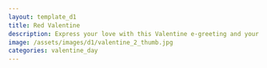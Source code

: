```yaml
---
layout: template_d1
title: Red Valentine
description: Express your love with this Valentine e-greeting and your name
image: /assets/images/d1/valentine_2_thumb.jpg
categories: valentine_day
---
```

<body style="background-attachment: fixed;background-size: cover;">
	 <style>
     html, body {
	height: 100%;
}

body {
	overflow: hidden;
	background: radial-gradient(circle at center, red, #670000);
}

#scene {
	width: 100%;
	height: 100%;
}

    </style>
  {% include d1_share_dialog.html %}
       <div class="top">
          <span class="sendername">ShareWish</span>
     <div style="clear: both;"></div>
        <span> Wishes You </span>
    </div> 
<svg version="1.1" xmlns="http://www.w3.org/2000/svg" xmlns:xlink="http://www.w3.org/1999/xlink" xmlns:a="http://ns.adobe.com/AdobeSVGViewerExtensions/3.0/" x="0px" y="0px" width="453.5px" height="453.5px" viewBox="0 0 453.5 453.5" overflow="scroll" enable-background="new 0 0 453.5 453.5" xml:space="preserve" id="scene">
<defs>
	<symbol id="heart">
		<path d="M16.6,0c-4.6-0.3-5.9,3.2-5.9,3.2S7.9-1.1,4,0.4C0.1,1.8-2.7,8.5,4.3,14.3c5.4,4.5,6.2,4.5,6.2,4.5
	s0.8,0,6.7-4.8C24,8.3,21.2,0.4,16.6,0z M16.5,13.7c-5.6,4.6-6,4.6-6,4.6S10.2,18.4,5,14C-1.6,8.4,0.5,2.2,4.3,0.8
	c3.7-1.4,6.4,3.5,6.4,3.5s1.3-4.1,5.7-3.8C20.8,0.8,23,8.3,16.5,13.7z"></path>
	</symbol>
</defs>
	
	<svg class="heart-path" y="340.64765543376456" x="293.83242121760924" style="opacity: 0.663644;">
		<use fill="none" xlink:href="#heart" data-svg-origin="0.010280370712280273 -0.01823982037603855" style="fill: white; transform: matrix(1.57393, 0, 0, 1.57393, -0.00590025, 0.0104684);"></use>
	</svg>
	<svg class="heart-path" y="43.909102867538934" x="283.81491112498907" style="opacity: -0.0962904;">
		<use fill="none" xlink:href="#heart" data-svg-origin="0.010280370712280273 -0.01823982037603855" style="fill: white; transform: matrix(3.97838, 0, 0, 3.97838, -0.0306189, 0.0543252);"></use>
	</svg>
	<svg class="heart-path" y="311.20065296667593" x="198.72072938327435" style="opacity: 0.422299;">
		<use fill="none" xlink:href="#heart" data-svg-origin="0.010280370712280273 -0.01823982037603855" style="fill: white; transform: matrix(3.45318, 0, 0, 3.45318, -0.0252197, 0.0447457);"></use>
	</svg>
	<svg class="heart-path" y="443.9141043862656" x="46.50872426862426" style="opacity: 0.953058;">
		<use fill="none" xlink:href="#heart" data-svg-origin="0.010280370712280273 -0.01823982037603855" style="fill: white; transform: matrix(2.32486, 0, 0, 2.32486, -0.0136202, 0.0241654);"></use>
	</svg>
	<svg class="heart-path" y="161.95440973279534" x="81.39584398452985" style="opacity: -0.0330928;">
		<use fill="none" xlink:href="#heart" data-svg-origin="0.010280370712280273 -0.01823982037603855" style="fill: white; transform: matrix(1.5572, 0, 0, 1.5572, -0.00572826, 0.0101633);"></use>
	</svg>
	<svg class="heart-path" y="163.2521759921578" x="10.293130835791299" style="opacity: -0.0767942;">
		<use fill="none" xlink:href="#heart" data-svg-origin="0.010280370712280273 -0.01823982037603855" style="fill: white; transform: matrix(2.41148, 0, 0, 2.41148, -0.0145105, 0.0257452);"></use>
	</svg>
	<svg class="heart-path" y="214.84594028919565" x="113.71760355185445" style="opacity: -0.0301053;">
		<use fill="none" xlink:href="#heart" data-svg-origin="0.010280370712280273 -0.01823982037603855" style="fill: white; transform: matrix(1.47106, 0, 0, 1.47106, -0.00484268, 0.00859207);"></use>
	</svg>
	<svg class="heart-path" y="192.4743328150446" x="351.4666354522709" style="opacity: -0.0796571;">
		<use fill="none" xlink:href="#heart" data-svg-origin="0.010280370712280273 -0.01823982037603855" style="fill: white; transform: matrix(2.83136, 0, 0, 2.83136, -0.0188271, 0.0334038);"></use>
	</svg>
	<svg class="heart-path" y="344.1713492971438" x="59.70436909012956" style="opacity: 0.533567;">
		<use fill="none" xlink:href="#heart" data-svg-origin="0.010280370712280273 -0.01823982037603855" style="fill: white; transform: matrix(3.0333, 0, 0, 3.0333, -0.0209032, 0.0370872);"></use>
	</svg>
	<svg class="heart-path" y="61.612753658156635" x="122.58579566695263" style="opacity: -0.0875962;">
		<use fill="none" xlink:href="#heart" data-svg-origin="0.010280370712280273 -0.01823982037603855" style="fill: white; transform: matrix(3.85446, 0, 0, 3.85446, -0.029345, 0.0520649);"></use>
	</svg>
	<svg class="heart-path" y="103.73052639818792" x="298.9739365506731" style="opacity: -0.0930754;">
		<use fill="none" xlink:href="#heart" data-svg-origin="0.010280370712280273 -0.01823982037603855" style="fill: white; transform: matrix(3.59761, 0, 0, 3.59761, -0.0267044, 0.04738);"></use>
	</svg>
	<svg class="heart-path" y="164.33603603593122" x="248.40478101539688" style="opacity: -0.0788256;">
		<use fill="none" xlink:href="#heart" data-svg-origin="0.010280370712280273 -0.01823982037603855" style="fill: white; transform: matrix(3.31079, 0, 0, 3.31079, -0.0237558, 0.0421484);"></use>
	</svg>
	<svg class="heart-path" y="85.05788279020919" x="294.40409204900476" style="opacity: -0.0647103;">
		<use fill="none" xlink:href="#heart" data-svg-origin="0.010280370712280273 -0.01823982037603855" style="fill: white; transform: matrix(2.83487, 0, 0, 2.83487, -0.0188632, 0.0334677);"></use>
	</svg>
	<svg class="heart-path" y="403.14673876995494" x="375.4923545672906" style="opacity: 0.815701;">
		<use fill="none" xlink:href="#heart" data-svg-origin="0.010280370712280273 -0.01823982037603855" style="fill: white; transform: matrix(1.55535, 0, 0, 1.55535, -0.00570929, 0.0101296);"></use>
	</svg>
	<svg class="heart-path" y="126.30823653565761" x="160.72167180468736" style="opacity: -0.0588607;">
		<use fill="none" xlink:href="#heart" data-svg-origin="0.010280370712280273 -0.01823982037603855" style="fill: white; transform: matrix(2.58259, 0, 0, 2.58259, -0.0162697, 0.0288662);"></use>
	</svg>
	
<g>
	<path class="letter-path" stroke-alignment="outer" fill="none" d="M237.4,150.5c1.9-4.3,3.6-7.5,5.1-9.7c1.5-2.2,2.9-3.5,4.1-4c1.3-0.5,2.2-0.7,2.6-0.7
		c0.5,0,0.7,0.1,0.7,0.2c0,0.1-0.3,0.3-0.8,0.6c-0.5,0.3-1.4,1.3-2.7,3.1c-1.3,1.8-2.8,4.6-4.7,8.4c-1.9,3.8-3.6,7.8-5,12
		c2.4,0,4-0.1,4.6-0.4c0.7-0.2,1.1-0.3,1.2-0.1c0.1,0.2-0.1,0.4-0.6,0.8c-1.3,0.9-3.2,1.5-5.8,1.6c0,0.1-0.4,1-1,2.9
		c-2,6.2-3,10.5-3,12.9c0,1.4,0.2,2.4,0.7,2.9c0.5,0.6,1,0.8,1.6,0.8c0.6,0,1.2-0.2,1.8-0.7c2.3-1.7,4.7-5.3,7.5-10.8
		c0.3-0.7,0.6-1,0.9-0.8c0.3,0.1,0.3,0.5,0,1.3c-1.5,3.1-2.7,5.4-3.7,6.9c-1,1.5-2.1,2.8-3.3,4.1c-1.6,1.5-3.3,2.3-4.9,2.3
		c-1.8,0-3.1-0.8-3.8-2.3c-0.4-0.7-0.5-1.4-0.5-2c0-0.6,0-1.2,0-1.9c0-0.7,0.1-1.5,0.2-2.6c0.1-1.1,0.4-2.4,0.9-3.9
		c0.5-1.6,0.8-2.8,1.1-3.6c0.3-0.8,0.6-1.9,1.2-3.3c0.5-1.4,0.8-2.1,0.8-2.3c-1.7,0-8.4-0.3-20.2-0.8c-2.4,7.2-6.2,13.7-11.4,19.4
		c-2.5,2.8-5.5,5.2-8.9,7.1c-4.5,2.5-9.3,3.8-14.3,3.8c-2.1,0-4.5-0.3-7-0.9c-2.6-0.6-5-1.8-7.3-3.5c-2.3-1.7-3.9-4.1-4.9-7
		c-1-2.9-1-6.2-0.1-9.8c0.5-1.8,1.5-3.5,3.2-5.1c1.6-1.6,3-2.4,4.1-2.4c0.4,0,0.6,0.1,0.7,0.1c0.1,0.1,0,0.2-0.1,0.4
		c-0.1,0.1-0.3,0.2-0.5,0.3c-1.2,0.5-2.4,1.6-3.7,3.4c-1.7,2.3-2.5,5-2.5,8c0,4.8,2.3,8.3,6.9,10.7c2.8,1.4,6,2.1,9.8,2.1
		c1.6,0,3.2-0.2,4.6-0.5c13.5-3,22.9-11.7,28.4-26.2c-1,0-2,0.2-3,0.7c-1,0.5-1.6,0.7-1.9,0.7c-0.3,0-0.5-0.1-0.5-0.4
		c0-0.7,0.5-1.3,1.4-1.9c1-0.6,1.8-1,2.5-1h2.3c2.5-6.4,5.4-12.8,8.7-19.3c-1,0.1-2.5,0.3-4.4,0.4c-1.9,0.2-3.5,0.3-4.6,0.4
		c-1.2,0.1-2.7,0.3-4.4,0.6c-1.7,0.3-3.2,0.6-4.4,1c-1.2,0.4-2.4,0.9-3.8,1.6c-1.4,0.7-2.6,1.5-3.5,2.3c-2.3,2.1-3.9,4.8-4.8,7.9
		c-0.4,1.3-0.6,2.6-0.6,4.1c0,1.4,0.5,2.8,1.5,4.2c1,1.4,2.4,2,4.1,2c3.4,0,5.8-1.9,7.2-5.8c0.7-1.8,1-3.1,1-3.8
		c0-0.7-0.1-1.3-0.4-1.7c-0.3-0.4-0.2-0.6,0.2-0.7c0.3,0,0.5,0.1,0.7,0.5c0.5,1,0.7,2.1,0.7,3.3c0,1.2-0.4,2.5-1.2,3.9
		c-1.4,2.5-3.2,4.1-5.5,4.9c-1.1,0.4-2.2,0.6-3.3,0.6c-1.1,0-2.2-0.2-3.3-0.7c-2.1-0.9-3.7-2.5-4.6-4.6c-0.6-1.3-1-2.6-1-3.8
		c0-1.2,0.2-2.6,0.6-4.1c0.4-1.5,1.1-3.1,2.2-4.7c1.1-1.6,2.5-2.9,4.2-3.8c1.7-1,3.3-1.8,5-2.4c1.7-0.6,3.6-1.1,5.9-1.4
		c2.3-0.3,4.3-0.6,6-0.7c1.7-0.2,3.7-0.3,6.1-0.4c2.4-0.1,4.2-0.2,5.3-0.4c0.4-0.8,1.1-1.7,2-2.8c0.9-1.1,1.7-1.7,2.3-1.9
		c0.6-0.2,1.1-0.3,1.5-0.3c1.5,0,2.2,0.6,2.2,1.9s-0.8,2.3-2.4,3.1c-1.6,0.8-3.2,1.3-4.6,1.3c-1.1,2.1-2.6,5.8-4.6,11.1
		c-2,5.3-3,8.1-3.1,8.4c3,0,6.8,0.2,11.5,0.5c4.7,0.3,7.6,0.5,8.7,0.5C234.1,158.1,235.5,154.8,237.4,150.5z M224.9,135.6
		c-0.5,0-1.5,1-3,2.9c2.6-0.4,3.9-1.1,3.8-2.1c0-0.4-0.3-0.7-0.7-0.8C225,135.6,225,135.6,224.9,135.6z" data-svg-origin="203.86851501464844 162.75000762939453" style="stroke-width: 1px; stroke: rgba(255, 255, 255, 0.8); transform: matrix(1, 0, 0, 1, 0, 0); stroke-dashoffset: 1e-05; stroke-dasharray: none; fill: rgb(255, 255, 255); transform-origin: 0px 0px 0px;"></path>
	<path class="letter-path" stroke-alignment="outer" fill="none" d="M258.4,164.7c-1.2,2.3-1.9,4-2.1,5.1c-0.2,1.1-0.4,2.1-0.4,2.8c0,0.7,0.3,1.1,0.8,1.1
		c0.7,0,1.5-0.6,2.5-1.9c1.5-1.8,2.9-4.2,4.4-7.2c0.1-0.3,0.3-0.5,0.5-0.5c0.3-0.1,0.4,0,0.4,0.3c0,0.2-0.1,0.4-0.2,0.6
		c-3.3,6.7-6.1,10.1-8.4,10.1c-1,0-1.9-0.5-2.5-1.5c-0.3-0.5-0.5-1.3-0.5-2.2c0-0.9,0.2-2,0.5-3.3c-2.9,4.6-5.4,7-7.5,7
		c-0.6,0-1.1-0.2-1.6-0.5c-1.1-0.8-1.6-2.1-1.6-3.9c0-3.5,1.5-7.1,4.6-10.8c1.7-2,3.9-3.3,6.4-3.9c0.7-0.2,1.3-0.3,1.9-0.3
		c1.7,0,3.1,0.6,4.2,1.7c0.4,0.4,0.5,0.8,0.3,1.1c-0.1,0.4-0.5,0.5-0.9,0.4c-0.4-1.3-1.3-1.9-2.6-1.9c-1.6,0-3.5,1.2-5.7,3.7
		c-1.3,1.4-2.5,3.1-3.6,5.1c-1.4,2.3-2.1,4.2-2.1,5.6c0,1.4,0.5,2.1,1.4,2.1c2.2,0,5-3.3,8.5-9.9c0.7-1.3,1.3-2.2,1.7-2.7
		c0.5-0.5,1.1-0.7,1.8-0.7c0.1,0,0.5,0.1,1.1,0.2c0.6,0.1,1,0.1,1.3,0.1C260.5,160.9,259.6,162.4,258.4,164.7z" data-svg-origin="253.59996032714844 165.40003967285156" style="stroke-width: 1px; stroke: rgba(255, 255, 255, 0.8); transform: matrix(1, 0, 0, 1, 0, 0); stroke-dashoffset: 1e-05; stroke-dasharray: none; fill: rgb(255, 255, 255); transform-origin: 0px 0px 0px;"></path>
	<path class="letter-path" stroke-alignment="outer" fill="none" d="M279.2,165.8c0,1.8-0.5,3.8-1.4,6c-1,2.2-2.3,4.3-3.9,6.3c-1.7,2-3.7,3.4-6.1,4.1c-0.9,0.2-2,0.4-3.1,0.4
		c-1.2,0-2.5-0.4-3.9-1.1l-5.9,14.7c-0.6,1.3-1.2,2.2-1.7,2.6c-0.5,0.4-1.1,0.6-1.5,0.6c-0.5,0-0.8,0-0.9,0c-0.1,0-0.5-0.1-1.1-0.2
		c-0.6-0.1-1.1-0.2-1.5-0.1c0.9-0.9,3.2-5,6.9-12.3c3.7-7.4,5.8-12.3,6.3-14.9c-0.5,0.7-0.9,1-1.3,1.1c-0.2,0-0.2-0.2,0-0.7
		c0.2-0.5,0.7-1.4,1.2-2.8c0.7-1.8,1.1-3.4,1.1-4.9c0-1.5-0.3-2.4-0.9-2.6c2.5-0.4,3.9-0.6,4.3-0.6c0.4,0,0.7,0.2,0.8,0.5
		c0.1,0.3,0.2,0.7,0.2,1.1c0,2.5-0.6,5.3-1.7,8.4l1.2-2c1.5-2.4,2.6-3.9,3.3-4.6c0.7-0.7,1.4-1.4,2.2-2.2c1.2-1.2,2.4-1.7,3.5-1.7
		c0.3,0,0.6,0,0.9,0.1C278.2,161.5,279.2,163.1,279.2,165.8z M276.3,165.2c0-0.7-0.1-1.3-0.4-1.8c-0.3-0.6-0.7-0.8-1.3-0.8
		c-1.4,0-3.1,1.3-5,4c-1.9,2.7-4.7,7.4-8.3,14.1c0.5,0.5,1.3,0.8,2.2,0.8c0.9,0,2.3-0.7,4-2.2c2.8-2.3,5.1-5.2,6.9-8.6
		C275.7,168.4,276.3,166.6,276.3,165.2z" data-svg-origin="263.7000198364258 180.15000915527344" style="stroke-width: 1px; stroke: rgba(255, 255, 255, 0.8); transform: matrix(1, 0, 0, 1, 0, 0); stroke-dashoffset: 1e-05; stroke-dasharray: none; fill: rgb(255, 255, 255); transform-origin: 0px 0px 0px;"></path>
	<path class="letter-path" stroke-alignment="outer" fill="none" d="M301.1,159.9c0,1.6-0.4,3.3-1.2,5.2c-0.8,1.9-2,3.7-3.4,5.5c-1.5,1.8-3.2,3-5.3,3.6
		c-0.8,0.2-1.7,0.3-2.7,0.3c-1,0-2.2-0.3-3.4-1l-5.1,12.8c-0.5,1.2-1,1.9-1.5,2.3c-0.5,0.4-0.9,0.5-1.4,0.5c-0.4,0-0.7,0-0.8,0
		c-0.1,0-0.4-0.1-1-0.2c-0.6-0.1-1-0.1-1.3-0.1c0.8-0.8,2.8-4.4,6-10.8c3.2-6.4,5.1-10.8,5.5-13c-0.4,0.6-0.8,0.9-1.1,0.9
		c-0.2,0-0.2-0.2,0-0.6c0.2-0.4,0.6-1.2,1.1-2.4c0.6-1.5,1-3,1-4.3c0-1.3-0.3-2.1-0.8-2.3c2.2-0.4,3.4-0.5,3.8-0.5
		c0.4,0,0.6,0.2,0.7,0.5c0.1,0.3,0.1,0.6,0.1,1c0,2.2-0.5,4.6-1.5,7.4l1.1-1.7c1.3-2.1,2.2-3.4,2.8-4.1c0.6-0.6,1.2-1.2,1.9-1.9
		c1-1,2.1-1.5,3-1.5c0.3,0,0.6,0,0.8,0.1C300.2,156.2,301.1,157.6,301.1,159.9z M298.5,159.4c0-0.6-0.1-1.1-0.4-1.6
		c-0.2-0.5-0.6-0.7-1.1-0.7c-1.3,0-2.7,1.2-4.4,3.5c-1.7,2.3-4.1,6.4-7.2,12.3c0.5,0.5,1.1,0.7,1.9,0.7c0.8,0,2-0.6,3.5-1.9
		c2.4-2,4.4-4.5,6.1-7.5C298,162.2,298.5,160.6,298.5,159.4z" data-svg-origin="287.5500183105469 172.29999542236328" style="stroke-width: 1px; stroke: rgba(255, 255, 255, 0.8); transform: matrix(1, 0, 0, 1, 0, 0); stroke-dashoffset: 1e-05; stroke-dasharray: none; fill: rgb(255, 255, 255); transform-origin: 0px 0px 0px;"></path>
	<path class="letter-path" stroke-alignment="outer" fill="none" d="M290.7,205.6c-1.8,0-3.2-0.4-4.2-1.1c-1-0.8-1.5-1.7-1.5-2.7s0.3-2.3,0.9-3.6c1.1-2.1,3-3.8,5.8-5.1
		c2.1-1,4.9-1.9,8.3-2.7c3.5-0.8,5.7-1.4,6.7-1.7c1.5-2.6,3.3-7.2,5.3-13.9c-2.4,4.2-4.4,7.1-6,8.8c-1.6,1.7-3.2,2.5-4.9,2.5
		c-2.2,0-3.5-0.9-3.9-2.8c-0.2-0.3-0.2-0.7-0.1-1.3c0.1-0.6,0.1-1,0.2-1.2c0-0.2,0.2-0.6,0.4-1.2c0.2-0.6,0.4-1,0.5-1.2
		c0.5-0.9,0.8-1.7,1.2-2.2c-0.7,0-0.8-0.3-0.6-1l1.1-2.2c1.4-2.7,2.6-4.9,3.5-6.8c0.4-0.9,1.2-1.3,2.4-1.3h3.8
		c-0.1,0.1-0.3,0.2-0.6,0.5c-0.7,0.5-1.3,1.1-1.7,1.7c-1.5,2.6-3.3,6.2-5.6,10.9c-0.9,1.9-1.4,3.4-1.4,4.3c0,0.9,0.2,1.5,0.5,1.9
		c0.3,0.4,0.7,0.6,1.3,0.6c0.8,0,1.9-0.8,3.3-2.5c2.9-3.4,6.2-8.8,9.7-16.1c0.5-0.9,1.3-1.3,2.4-1.3h3.3c-1.1,0.7-1.9,1.7-2.5,2.8
		c-0.6,1.1-1.3,2.7-2,4.6c-0.7,1.9-1.6,4.5-2.7,7.7c-1.1,3.2-1.9,5.6-2.5,7.2c3.9-1.2,6.8-3.2,8.9-6.1c0.9-1.3,2.2-3.5,3.9-6.8
		c0.3-0.6,0.5-0.8,0.8-0.7c0.2,0.1,0.3,0.3,0.3,0.5c0,0.2-0.3,1-1,2.4c-0.7,1.4-1.4,2.7-2.1,3.8c-0.7,1.2-1.6,2.4-2.7,3.6
		c-1.1,1.2-2.3,2.2-3.7,2.9c-1.4,0.7-3.2,1.5-5.4,2.3c-3.2,5.8-6.4,10-9.6,12.7C297.5,204.4,294.2,205.6,290.7,205.6z M287.1,199.5
		c-0.5,0.9-0.7,1.7-0.7,2.5c0,0.8,0.3,1.3,0.9,1.8c0.6,0.4,1.3,0.6,2.2,0.6c2.4,0,4.9-1.2,7.7-3.7c2.7-2.4,5.1-5.1,7.2-7.9l1.4-2.3
		c-6.8,1.8-11.1,3-12.8,3.8C290.2,195.5,288.3,197.2,287.1,199.5z" data-svg-origin="304.99993896484375 185.25" style="stroke-width: 1px; stroke: rgba(255, 255, 255, 0.8); transform: matrix(1, 0, 0, 1, 0, 0); stroke-dashoffset: 1e-05; stroke-dasharray: none; fill: rgb(255, 255, 255); transform-origin: 0px 0px 0px;"></path>
	
	
	
	<path class="letter-path" stroke-alignment="outer" fill="none" d="M139.7,242c-0.5,0-1-0.1-1.5-0.2c-2.6-0.5-4-2.8-4-7c0-6.7,3.4-18.2,10.2-34.5c2.6-6.1,4.6-12.1,5.8-17.9
		c0.5-2.2,0.7-4,0.7-5.4c0-1.3-0.1-2.4-0.2-3.2c-0.3-2.4-1.2-4.1-2.7-5c-2.7-1.5-5.8-2.2-9.2-2.2c-3.6,0-7.3,0.9-11.3,2.6
		c-3.9,1.8-7.7,3.9-11.2,6.4c-3.5,2.5-6.7,5.5-9.5,9c-2.9,3.5-5,7.1-6.4,10.9c-1.4,3.8-2.1,7.3-2.1,10.3c0,1.3,0.1,2.5,0.3,3.6
		c0.9,3.8,2.5,6.6,4.9,8.5c2.4,1.9,5.3,2.8,8.6,2.8c4.6,0,8.9-2,13-6.1c4-4.1,6-8.4,6-12.9c0-2.5-0.5-4.3-1.5-5.3
		c-1-1.1-2-1.6-3-1.6c-1,0-2.1,0.2-3.1,0.5c-1,0.3-1.6,0.3-1.6-0.1c0-0.4,0.6-0.8,1.9-1.4c1.3-0.6,2.6-0.9,3.9-0.9s2.6,0.4,3.8,1.2
		c2.1,1.6,3.2,4.1,3.2,7.5c0,3.3-1.3,6.7-3.8,10.1c-2.6,3.4-5.7,6.1-9.4,8.1c-3.7,2.1-7.4,3.1-11.1,3.1c-3.6,0-7-1.3-10.2-4
		c-3.1-2.7-5.2-6.2-6.3-10.7c-0.3-1.3-0.4-2.7-0.4-4.2c0-3.5,0.9-7.2,2.6-11.3c1.7-4.1,4.2-7.8,7.4-11.3c3.2-3.5,6.7-6.4,10.4-8.7
		c3.7-2.3,7.7-4.3,11.8-5.8c4.2-1.6,8.1-2.4,11.8-2.4c3.7,0,7,0.6,10,1.7c5.3,2.3,8,7.2,8,14.6c0,5.5-2,12.3-5.9,20.4
		c-2.5,5-4.7,10.5-6.6,16.3c-2.9,8.6-4.3,14.6-4.3,17.9c0,2.5,0.9,3.8,2.6,3.8c3.4,0,9.4-4.4,17.9-13.2c6-6.2,10.7-13,14.1-20.4
		c2.2-4.7,3.3-9.1,3.3-13c0-2.1-0.2-3.6-0.5-4.4c-0.3-0.9-0.5-1.4-0.7-1.6c-0.1-0.2-0.3-0.5-0.7-0.7c-0.3-0.2-0.5-0.3-0.7-0.3
		c-0.8-0.2-1.6-0.4-2.4-0.5c-0.8-0.1-1.3-0.5-1.4-1.1c-0.1-0.6,0.1-1,0.9-1.1l1.6,0.2c2.5,0.7,4.7,2.5,6.6,5.3
		c1,1.6,1.6,3.5,1.6,5.7c0,2.2-0.5,4.8-1.6,7.9c-2.5,6.7-6.4,13.3-11.7,19.8c-5.3,6.5-10.5,11.5-15.6,14.9
		C147.1,240.3,142.9,242,139.7,242z" data-svg-origin="137.20003128051758 203.2500228881836" style="stroke-width: 1px; stroke: rgba(255, 255, 255, 0.8); transform: matrix(1, 0, 0, 1, 0, 0); stroke-dashoffset: 1e-05; stroke-dasharray: none; fill: rgb(255, 255, 255); transform-origin: 0px 0px 0px;"></path>
	<path class="letter-path" stroke-alignment="outer" fill="none" d="M190.8,222.8c-1.6,3.1-2.6,5.5-2.9,7c-0.3,1.6-0.5,2.8-0.5,3.8s0.4,1.4,1.1,1.4c0.9,0,2.1-0.9,3.5-2.6
		c2-2.5,4-5.8,6-9.8c0.2-0.4,0.4-0.7,0.7-0.7c0.4-0.1,0.6,0,0.6,0.4c0,0.2-0.1,0.5-0.2,0.9c-4.5,9.1-8.3,13.7-11.4,13.7
		c-1.4,0-2.6-0.7-3.5-2.1c-0.4-0.7-0.7-1.7-0.7-3s0.2-2.7,0.7-4.5c-3.9,6.3-7.3,9.5-10.2,9.5c-0.8,0-1.5-0.2-2.1-0.7
		c-1.5-1-2.2-2.8-2.2-5.3c0-4.8,2.1-9.7,6.3-14.7c2.4-2.8,5.3-4.6,8.7-5.4c0.9-0.2,1.8-0.4,2.7-0.4c2.3,0,4.2,0.8,5.8,2.4
		c0.5,0.5,0.6,1.1,0.4,1.5c-0.2,0.5-0.6,0.7-1.3,0.6c-0.5-1.8-1.7-2.7-3.5-2.7c-2.1,0-4.7,1.7-7.8,5c-1.8,2-3.4,4.3-4.9,6.9
		c-1.9,3.2-2.9,5.8-2.9,7.7c0,1.9,0.6,2.9,1.8,2.9c3,0,6.8-4.5,11.6-13.6c0.9-1.8,1.7-3.1,2.4-3.7c0.6-0.7,1.5-1,2.4-1
		c0.2,0,0.7,0.1,1.5,0.2c0.8,0.1,1.4,0.2,1.8,0.1C193.6,217.7,192.4,219.7,190.8,222.8z" data-svg-origin="184.5000228881836 223.59998321533203" style="stroke-width: 1px; stroke: rgba(255, 255, 255, 0.8); transform: matrix(1, 0, 0, 1, 0, 0); stroke-dashoffset: 1e-05; stroke-dasharray: none; fill: rgb(255, 255, 255); transform-origin: 0px 0px 0px;"></path>
	<path class="letter-path" stroke-alignment="outer" fill="none" d="M202.8,215.9c-0.5,1.6-1,3-1.3,4.5c-0.4,1.4-0.5,2.8-0.5,4.3c0,1.4,0.3,2.7,1,4c0.7,1.2,1.7,1.8,3.2,1.8
		c2.4,0,4.7-1.6,6.9-4.8c2.2-3.2,4.6-7.3,7.1-12.2c0.5-0.9,1-1.3,1.5-1.1c0.3,0.3,0.4,0.6,0.2,1c-0.2,0.4-0.6,1.4-1.2,2.8
		c-0.6,1.4-1.1,2.4-1.4,3c-0.3,0.6-0.8,1.6-1.6,3c-0.8,1.4-1.4,2.5-2,3.2c-0.6,0.7-1.3,1.6-2.3,2.7c-1,1.1-1.9,1.9-2.7,2.4
		c-2.3,1.5-4.5,2.2-6.5,2.2c-2,0-3.6-0.4-4.8-1.3c-1.1-0.9-1.8-1.8-2-2.9c-0.2-1-0.3-1.9-0.3-2.7c0-0.8,0-1.8,0.1-3.1
		c0.2-2.1,0.6-4.2,1.2-6.1c0.6-2,1-3.1,1-3.4c1.5-5.5,3.7-11.5,6.5-17.9c2.8-6.5,5.2-11.3,7.1-14.6c1.9-3.3,3.5-5.5,4.6-6.7
		c2.2-2.4,4.5-3.6,6.6-3.6c1.5,0,2.5,1.1,3.1,3.3c0.1,0.4,0.1,0.9,0.1,1.5c0,2.2-0.8,5.1-2.4,8.5c-5.7,12.6-12.4,22.5-20.3,29.7
		C203.6,213.4,203.3,214.3,202.8,215.9z M214.5,197c3.3-5.2,5.7-9.7,7.3-13.3c1.6-3.7,2.3-6.2,2.3-7.5c0-1.3-0.2-2-0.7-2
		c-0.7,0-1.9,1.3-3.8,3.9c-1.9,2.6-4.3,7.3-7.5,14.1c-3.1,6.8-5.7,12.7-7.7,17.8C207.8,206.5,211.2,202.2,214.5,197z" data-svg-origin="211.25000762939453 201.54998016357422" style="stroke-width: 1px; stroke: rgba(255, 255, 255, 0.8); transform: matrix(1, 0, 0, 1, 0, 0); stroke-dashoffset: 1e-05; stroke-dasharray: none; fill: rgb(255, 255, 255); transform-origin: 0px 0px 0px;"></path>
	<path class="letter-path" stroke-alignment="outer" fill="none" d="M217.3,220.5c-0.7,1.8-1.1,3.8-1.1,6c0,1.5,0.3,2.6,1,3.5c0.7,0.9,1.6,1.3,2.8,1.3c4.8,0,9.1-4.5,12.9-13.4
		c0.4-0.8,0.8-1.2,1.3-1.1c0.2,0.1,0.3,0.2,0.3,0.4c0,0.2-0.6,1.6-1.8,4.1c-1.2,2.5-2.4,4.6-3.6,6.2c-2.7,3.7-6,5.5-9.9,5.5
		c-2.1,0-3.9-0.7-5.3-2c-1.5-1.4-2.2-3.2-2.2-5.6c0-2.4,0.6-4.8,1.7-7.5c1.1-2.6,2.7-5.1,4.6-7.4c1.9-2.3,4.2-3.9,6.7-5
		c1.2-0.5,2.4-0.8,3.5-0.8c1.1,0,2.1,0.3,3.1,0.9c0.9,0.7,1.3,1.5,1.3,2.4c0,3.1-1.9,6.1-5.6,9c-1.2,0.9-2.8,1.7-4.9,2.4
		C220,220.1,218.4,220.5,217.3,220.5z M230.5,207.9c0-1-0.4-1.6-1.3-1.6c-1.5,0-3.7,1.8-6.7,5.4c-1.8,2.2-3.3,4.7-4.7,7.4
		c0.9,0,2.2-0.3,3.9-0.9c1.7-0.6,3.2-1.5,4.4-2.5C229.1,213.2,230.5,210.7,230.5,207.9z" data-svg-origin="223.0999984741211 218.8499984741211" style="stroke-width: 1px; stroke: rgba(255, 255, 255, 0.8); transform: matrix(1, 0, 0, 1, 0, 0); stroke-dashoffset: 1e-05; stroke-dasharray: none; fill: rgb(255, 255, 255); transform-origin: 0px 0px 0px;"></path>
	<path class="letter-path" stroke-alignment="outer" fill="none" d="M247.8,215.5c-5.1,8.9-7.6,14.7-7.6,17.5c0,1.1,0.4,1.6,1.2,1.6c2.1,0,4.9-3.6,8.5-10.7
		c0.2-0.6,0.5-0.8,0.7-0.7c0.3,0.1,0.4,0.3,0.4,0.5c0,0.2-0.1,0.5-0.2,0.7c-2.2,4.4-4,7.5-5.5,9.1c-1.5,1.7-3,2.5-4.5,2.5
		c-1.5,0-2.7-0.6-3.4-1.7c-0.4-0.5-0.6-1.3-0.6-2.2s0.2-2.1,0.6-3.4c0.4-1.3,1.5-3.5,3.4-6.4c0.5-0.7,0.7-1.3,0.7-1.8
		c0-0.4-0.4-0.7-1.1-0.7c-0.7,0-2,0.9-4,2.8c-3,2.7-5.8,6.8-8.6,12.3c-0.2,0.4-0.5,0.7-0.8,0.8c-0.3,0.1-0.9,0.2-1.8,0.2
		c-0.9,0-1.5,0.1-1.8,0.3c0.7-1.3,2-4,3.9-8.1c3.5-7.2,5.7-11.4,6.8-12.4c0.5-0.5,1.2-0.7,2-0.7c0.2,0,0.6,0.1,1.3,0.2
		c0.7,0.1,1.2,0.1,1.5,0.1c-1.5,0.8-4,4.7-7.5,11.6c1.9-2.4,3.7-4.3,5.3-5.7c1.6-1.4,3.5-2.7,5.7-4c2.2-1.2,3.9-1.8,4.9-1.8
		C247.4,215.4,247.6,215.4,247.8,215.5z" data-svg-origin="237.1999740600586 225.60004425048828" style="stroke-width: 1px; stroke: rgba(255, 255, 255, 0.8); transform: matrix(1, 0, 0, 1, 0, 0); stroke-dashoffset: 1e-05; stroke-dasharray: none; fill: rgb(255, 255, 255); transform-origin: 0px 0px 0px;"></path>
	<path class="letter-path" stroke-alignment="outer" fill="none" d="M246.1,237.6c0-4.7,2.2-12.5,6.7-23.4h-4.4c-0.3,0-0.5-0.2-0.5-0.5c-0.1-0.3-0.1-0.6,0.1-0.9
		c0.1-0.3,0.3-0.5,0.6-0.5h5.1c2-4.4,3.9-8.1,5.6-11.1c1.7-3,3.3-5,4.8-6c1.5-1,2.5-1.6,3.2-1.6s1.1,0.1,1.4,0.2
		c1.3,0.6,1.9,1.9,1.9,3.8c0,1.9-0.6,4.3-1.9,7c-1.3,2.8-2.6,5.3-3.8,7.7h4c0.3,0,0.5,0.2,0.5,0.5c0.1,0.3,0.1,0.6-0.1,0.9
		c-0.1,0.3-0.4,0.5-0.6,0.5h-4.9c-3.1,5.2-6.8,9.9-11.2,13.9l-1.9,8.6c-0.2,0.7-0.3,1.4-0.3,2.1c0,0.7,0.2,1.4,0.6,2.1
		c0.4,0.7,1,1.1,1.9,1.1c1,0,2-0.3,3.2-1c2.7-2,5.7-6.3,8.9-12.7c0.2-0.5,0.5-0.8,0.8-0.9c0.3-0.1,0.5,0,0.5,0.2
		c0.1,0.3,0,0.7-0.3,1.2c-1.9,3.9-3.3,6.6-4.4,8.3c-3,4.9-6.3,7.3-9.7,7.3c-1.7,0-3.2-0.6-4.3-1.9
		C246.6,241.2,246.1,239.5,246.1,237.6z M261.9,214.2h-4c-0.7,1.6-2.2,5.3-4.5,11.2C256.4,222.2,259.3,218.5,261.9,214.2z
		 M263,212.3c3.7-6.6,5.6-11.2,5.6-13.8c0-1.1-0.2-1.7-0.6-1.7c-0.6,0-1.6,0.9-2.8,2.7c-1.3,1.8-3.4,6.1-6.4,12.8H263z" data-svg-origin="258.3500061035156 219.00001525878906" style="stroke-width: 1px; stroke: rgba(255, 255, 255, 0.8); transform: matrix(1, 0, 0, 1, 0, 0); stroke-dashoffset: 1e-05; stroke-dasharray: none; fill: rgb(255, 255, 255); transform-origin: 0px 0px 0px;"></path>
	<path class="letter-path" stroke-alignment="outer" fill="none" d="M268.3,236.6c0.8,0,1.6-0.4,2.5-1.2c1.5-1.5,3.5-4.7,5.8-9.4c0.3-0.6,0.6-0.8,0.9-0.6
		c0.1,0.1,0.1,0.2,0.1,0.4c0,0.2-0.2,0.6-0.5,1.4c-0.3,0.7-0.6,1.4-0.9,2c-0.3,0.6-0.8,1.5-1.6,2.8c-0.8,1.3-1.5,2.3-2.1,3
		c-1.7,1.9-3.3,2.9-4.8,2.9c-1.5,0-2.6-0.5-3.3-1.4c-0.7-0.9-1-1.9-1-3c0-1.1,0.3-2.3,0.8-3.7l4-10.1c0.1-0.2,0.1-0.6,0.1-1
		c0-0.4-0.2-1-0.7-1.6l3.4-0.1c1,0,1.5,0.2,1.7,0.5c0.2,0.4,0,0.9-0.4,1.6l-5,11.6c-0.7,1.5-1.1,2.8-1.1,3.9
		C266.4,236,267,236.6,268.3,236.6z M274.4,213.8c-0.6,0.5-1.2,0.7-1.9,0.7c-0.7,0-1.3-0.2-1.7-0.7c-0.4-0.5-0.6-1.1-0.5-1.8
		c0.1-0.7,0.5-1.3,1.1-1.8c0.6-0.5,1.2-0.7,1.9-0.7c0.7,0,1.3,0.2,1.7,0.7c0.4,0.5,0.6,1.1,0.5,1.8
		C275.3,212.7,275,213.3,274.4,213.8z" data-svg-origin="270.49998474121094 223.6999969482422" style="stroke-width: 1px; stroke: rgba(255, 255, 255, 0.8); transform: matrix(1, 0, 0, 1, 0, 0); stroke-dashoffset: 1e-05; stroke-dasharray: none; fill: rgb(255, 255, 255); transform-origin: 0px 0px 0px;"></path>
	<path class="letter-path" stroke-alignment="outer" fill="none" d="M294.5,223.8c-6.3,11-9.4,18.2-9.4,21.5c0,1.3,0.5,2,1.4,2c2.6,0,6.1-4.4,10.5-13.2c0.3-0.7,0.6-1,0.9-0.8
		c0.3,0.2,0.5,0.4,0.5,0.6c0,0.3-0.1,0.6-0.3,0.9c-2.7,5.4-5,9.2-6.8,11.3c-1.9,2.1-3.7,3.1-5.6,3.1c-1.9,0-3.3-0.7-4.2-2.1
		c-0.5-0.7-0.8-1.6-0.8-2.7s0.3-2.5,0.8-4.2c0.5-1.6,1.9-4.3,4.2-7.9c0.6-0.9,0.8-1.6,0.8-2.2c0-0.5-0.4-0.8-1.3-0.8
		c-0.9,0-2.5,1.1-5,3.4c-3.7,3.4-7.2,8.4-10.6,15.1c-0.3,0.5-0.6,0.8-1,1c-0.4,0.1-1.1,0.2-2.3,0.3c-1.1,0.1-1.9,0.2-2.2,0.4
		c0.8-1.6,2.4-5,4.8-10c4.3-8.9,7.1-14,8.4-15.3c0.6-0.6,1.5-0.9,2.5-0.9c0.2,0,0.7,0.1,1.6,0.2c0.8,0.2,1.5,0.2,1.9,0.1
		c-1.9,1-5,5.8-9.2,14.3c2.4-2.9,4.6-5.3,6.5-7.1c2-1.8,4.3-3.4,7.1-4.9c2.7-1.5,4.8-2.3,6-2.3C294,223.6,294.3,223.7,294.5,223.8z" data-svg-origin="281.25 236.40001678466797" style="stroke-width: 1px; stroke: rgba(255, 255, 255, 0.8); transform: matrix(1, 0, 0, 1, 0, 0); stroke-dashoffset: 1e-05; stroke-dasharray: none; fill: rgb(255, 255, 255); transform-origin: 0px 0px 0px;"></path>
	<path class="letter-path" stroke-alignment="outer" fill="none" d="M303.3,230.4c-0.8,1.9-1.2,4-1.2,6.4c0,1.6,0.3,2.8,1,3.7c0.7,0.9,1.7,1.4,3,1.4c5.1,0,9.7-4.8,13.8-14.3
		c0.4-0.9,0.9-1.3,1.4-1.2c0.2,0.1,0.3,0.2,0.3,0.4c0,0.2-0.6,1.7-1.9,4.4c-1.3,2.7-2.5,4.9-3.8,6.6c-2.8,3.9-6.4,5.9-10.6,5.9
		c-2.2,0-4.1-0.7-5.7-2.2c-1.6-1.5-2.3-3.4-2.3-5.9c0-2.5,0.6-5.2,1.8-8c1.2-2.8,2.8-5.4,4.9-7.9c2.1-2.4,4.4-4.2,7.1-5.3
		c1.3-0.6,2.5-0.8,3.7-0.8c1.2,0,2.3,0.3,3.3,1c0.9,0.8,1.4,1.6,1.4,2.6c0,3.4-2,6.6-6,9.6c-1.2,1-3,1.8-5.2,2.6
		C306.2,230,304.4,230.4,303.3,230.4z M317.4,217c0-1.1-0.4-1.7-1.3-1.7c-1.6,0-3.9,1.9-7.1,5.8c-1.9,2.3-3.6,5-5,7.9
		c0.9,0,2.3-0.3,4.1-1c1.8-0.7,3.4-1.6,4.7-2.7C315.8,222.7,317.4,219.9,317.4,217z" data-svg-origin="309.449951171875 228.64997100830078" style="stroke-width: 1px; stroke: rgba(255, 255, 255, 0.8); transform: matrix(1, 0, 0, 1, 0, 0); stroke-dashoffset: 1e-05; stroke-dasharray: none; fill: rgb(255, 255, 255); transform-origin: 0px 0px 0px;"></path>
	<path class="letter-path" stroke-alignment="outer" fill="none" d="M334.1,210c0,2.2-0.8,4.1-2.3,5.6c-1.6,1.5-3.4,2.6-5.4,3.3c-0.2,0.1-0.4,0.2-0.5,0.2
		c-0.2,0-0.2-0.1-0.2-0.4c0-0.3,0.2-0.5,0.6-0.6c1.5-0.5,2.8-1.3,3.9-2.5c1.1-1.1,1.7-2.5,1.9-4.2c-0.7,0.5-1.4,0.8-2.2,0.8
		c-0.8,0-1.5-0.3-2-0.9c-0.5-0.6-0.7-1.4-0.5-2.2c0.1-0.9,0.5-1.6,1.3-2.2c0.7-0.6,1.6-0.9,2.5-0.9c0.9,0,1.7,0.4,2.2,1.2
		C333.8,207.9,334.1,208.9,334.1,210z" data-svg-origin="329.90000915527344 212.55001831054688" style="stroke-width: 1px; stroke: rgba(255, 255, 255, 0.8); transform: matrix(1, 0, 0, 1, 0, 0); stroke-dashoffset: 1e-05; stroke-dasharray: none; fill: rgb(255, 255, 255); transform-origin: 0px 0px 0px;"></path>
	<path class="letter-path" stroke-alignment="outer" fill="none" d="M344.1,240c0.7,0.1,1.2,0.2,1.5,0.2c2.3,0,4.5-1.3,6.7-4c1.2-1.5,3.3-5.2,6.4-11.1c0.1-0.3,0.3-0.4,0.6-0.4
		c0.5-0.1,0.8,0.1,0.8,0.6c0,0.1-0.1,0.4-0.4,1c-0.3,0.5-0.5,1.1-0.7,1.6c-0.2,0.5-0.6,1.3-1.1,2.3c-0.5,1-0.9,1.8-1.3,2.5
		c-0.4,0.6-0.8,1.4-1.4,2.3c-0.6,0.9-1.1,1.6-1.7,2.1l-1.8,1.9c-1,1-2.1,1.6-3.4,2c-2.1,0.7-4.1,0.7-6.1,0.2
		c-1.3,0.6-2.5,0.8-3.5,0.8c-4,0-6.5-1.6-7.3-4.8c-0.2-0.7-0.3-1.6-0.3-2.7c0-1,0.4-2.1,1.1-3c0.7-1,1.5-1.5,2.3-1.5
		c2.9-5.5,5.4-10.5,7.4-14.9c2.3-4.8,4.9-7.2,7.9-7.2c0.8,0,1.6,0.2,2.3,0.6c0.8,0.4,1,0.8,0.9,1.2c-0.2,0.5-0.6,0.5-1.2,0.3
		c-0.6-0.3-1.2-0.4-1.6-0.4s-0.8,0.1-1.2,0.3c-1.9,0.9-2.9,2.9-2.9,5.9c0,1.6,0.2,2.9,0.7,3.9c0.5,1,1,2.1,1.5,3.3
		c1.3,2.9,2,5.4,2,7.2c0,1.9-0.6,3.7-1.8,5.5C347.1,237.4,345.7,238.8,344.1,240z M334.8,237.1c0,0.3,0,0.7,0.1,1.1
		c0.5,1.5,1.5,2.3,3.1,2.3c0.7,0,1.2-0.1,1.7-0.3c-2.1-1.3-3.2-3.4-3.4-6.4C335.3,234.8,334.8,235.9,334.8,237.1z M341.2,239.4
		c2.5-1.9,3.7-5,3.7-9.4c0-1.8-0.2-4.2-0.6-7.2c-0.4-3.1-0.6-5.1-0.6-6.2c0-1.1,0-1.8,0.1-2.2c-4.3,8.6-7,13.9-8,15.7
		c1.2,0,1.8,0.8,1.8,2.5C337.6,236,338.8,238.2,341.2,239.4z" data-svg-origin="345.6000213623047 224.95001983642578" style="stroke-width: 1px; stroke: rgba(255, 255, 255, 0.8); transform: matrix(1, 0, 0, 1, 0, 0); stroke-dashoffset: 1e-05; stroke-dasharray: none; fill: rgb(255, 255, 255); transform-origin: 0px 0px 0px;"></path>
	<g>
		<path class="letter-path" stroke-alignment="outer" fill="none" d="M194.5,285.1c-3.9,3.1-8.2,4.7-13,4.7c-5.4,0-8.7-1.5-10-4.5c-0.3-0.7-0.4-1.5-0.4-2.5
			c0-0.9,0.5-2,1.4-3.1c1.5-1.7,3.6-2.6,6.3-2.6c1.8,0,3.6,0.3,5.4,1c1.8,0.7,5.1,2.2,9.7,4.7c2.1-2,4.2-4.7,6.3-8.1
			c2.1-3.4,3.9-6.6,5.4-9.7c1.5-3.1,3.4-6.5,5.6-10.2c2.2-3.7,4.4-6.8,6.6-9.2c-4.7-2.8-9.7-4.2-15-4.2c-2.2,0-4.4,0.2-6.7,0.7
			c-6.5,1.4-11.5,4.2-14.8,8.5c-2.1,2.6-3.1,5.1-3.1,7.4c0,3.2,1.5,5.3,4.6,6.2c1.1,0.3,2,0.4,2.8,0.4c0.8,0,1.7-0.1,2.7-0.4
			c1-0.3,2-0.8,2.9-1.8c1.8-1.8,2.8-3.6,3-5.2c0-0.4,0.3-0.5,0.7-0.4c0.4,0.1,0.6,0.4,0.5,1c-0.4,3.1-2,5.4-4.8,7
			c-1.7,0.9-3.4,1.4-5.2,1.4l-3.3-0.6c-3.2-1.1-5.3-3.1-6.3-6.1c-0.4-1.1-0.6-2.3-0.6-3.4c0-2.3,0.9-4.6,2.6-6.9
			c3.7-4.9,10.2-8.1,19.6-9.5c1.8-0.3,3.7-0.4,5.5-0.4c5.8,0,11.4,1.4,16.7,4.2c1.6-1.9,3.1-3.3,4.5-4.3c1.4-1,2.5-1.5,3.3-1.5
			c0.5,0,0.7,0.1,0.8,0.3c0.1,0.2,0.1,0.3,0,0.4c-0.1,0.1-0.2,0.2-0.4,0.2c-0.7,0-1.6,0.8-2.8,2.3c-1.1,1.5-2.1,2.9-2.8,4.2
			c4.5,3,7.9,6.8,10.3,11.5c1.9,3.7,2.8,7.8,2.8,12.2c0,5.5-1.3,9.8-3.9,13c-2.1,2.6-4.7,4.5-7.8,5.6c-3.6,1.3-7.3,2-10.8,2
			C205.8,289.5,199.6,288,194.5,285.1z M192.4,284.1c-4.9-2.3-8-3.8-9.3-4.2c-1.3-0.5-2.6-0.7-3.8-0.7c-1.2,0-2.2,0.5-3,1.4
			c-0.7,0.9-1.1,1.8-1.1,2.5s0.2,1.4,0.5,2.1c0.9,1.8,2.7,2.7,5.4,2.7C185.2,287.9,188.9,286.6,192.4,284.1z M196,283.9
			c4.2,2.5,9.2,3.8,14.9,3.8c6.6,0,11.9-1.9,15.9-5.7c3.1-3.1,4.7-7.3,4.7-12.7c0-3.9-0.8-7.5-2.3-10.9c-1.9-4.3-4.7-7.9-8.4-10.8
			c-1.2,1.9-3.6,5.7-7,11.4c-3.5,5.7-6.4,10.4-8.8,13.9c-2.4,3.6-4.3,6.1-5.7,7.6C198.1,282.1,196.9,283.2,196,283.9z" data-svg-origin="203.20000457763672 263.75001525878906" style="stroke-width: 1px; stroke: rgba(255, 255, 255, 0.8); transform: matrix(1, 0, 0, 1, 0, 0); stroke-dashoffset: 1e-05; stroke-dasharray: none; fill: rgb(255, 255, 255); transform-origin: 0px 0px 0px;"></path>
		<path class="letter-path" stroke-alignment="outer" fill="none" d="M248.9,283.7c-1.1,2.1-1.8,3.7-2,4.7c-0.2,1-0.3,1.9-0.3,2.5c0,0.6,0.2,1,0.7,1c0.6,0,1.4-0.6,2.3-1.7
			c1.4-1.7,2.7-3.9,4-6.6c0.1-0.3,0.3-0.5,0.4-0.5c0.3-0.1,0.4,0,0.4,0.3c0,0.2,0,0.4-0.1,0.6c-3.1,6.2-5.6,9.3-7.7,9.3
			c-1,0-1.7-0.5-2.3-1.4c-0.3-0.5-0.4-1.2-0.4-2c0-0.8,0.2-1.8,0.5-3c-2.7,4.3-4.9,6.4-6.9,6.4c-0.5,0-1-0.2-1.4-0.5
			c-1-0.7-1.5-1.9-1.5-3.6c0-3.3,1.4-6.6,4.2-9.9c1.6-1.9,3.5-3.1,5.9-3.6c0.6-0.2,1.2-0.3,1.8-0.3c1.5,0,2.8,0.5,3.9,1.6
			c0.3,0.4,0.4,0.7,0.3,1c-0.1,0.3-0.4,0.5-0.8,0.4c-0.4-1.2-1.2-1.8-2.4-1.8c-1.4,0-3.2,1.1-5.3,3.4c-1.2,1.3-2.3,2.9-3.3,4.7
			c-1.3,2.2-1.9,3.9-1.9,5.2c0,1.3,0.4,1.9,1.2,1.9c2,0,4.6-3.1,7.8-9.2c0.6-1.2,1.2-2.1,1.6-2.5c0.4-0.4,1-0.7,1.6-0.7
			c0.1,0,0.5,0.1,1,0.1c0.5,0.1,1,0.1,1.2,0.1C250.9,280.3,250,281.6,248.9,283.7z" data-svg-origin="244.49998474121094 284.34999084472656" style="stroke-width: 1px; stroke: rgba(255, 255, 255, 0.8); transform: matrix(1, 0, 0, 1, 0, 0); stroke-dashoffset: 1e-05; stroke-dasharray: none; fill: rgb(255, 255, 255); transform-origin: 0px 0px 0px;"></path>
		<path class="letter-path" stroke-alignment="outer" fill="none" d="M245,315.9c-2,0-3.5-0.4-4.6-1.3c-1.1-0.8-1.6-1.8-1.6-3c0-1.2,0.3-2.5,1-4c1.2-2.3,3.3-4.2,6.4-5.6
			c2.3-1.1,5.3-2.1,9.1-3c3.8-0.9,6.2-1.5,7.3-1.9c1.6-2.8,3.6-7.9,5.8-15.2c-2.6,4.6-4.8,7.8-6.6,9.7c-1.8,1.9-3.5,2.8-5.3,2.8
			c-2.4,0-3.9-1-4.3-3c-0.2-0.3-0.2-0.8-0.1-1.4c0.1-0.6,0.1-1.1,0.2-1.4c0-0.3,0.2-0.7,0.4-1.3c0.3-0.6,0.5-1,0.5-1.3
			c0.5-1,0.9-1.8,1.3-2.4c-0.7,0-0.9-0.4-0.6-1.1l1.2-2.4c1.5-2.9,2.8-5.4,3.8-7.4c0.5-0.9,1.3-1.4,2.6-1.4h4.1
			c-0.1,0.1-0.3,0.3-0.7,0.5c-0.8,0.5-1.4,1.2-1.8,1.9c-1.6,2.8-3.7,6.8-6.1,12c-1,2.1-1.5,3.7-1.5,4.7c0,1,0.2,1.7,0.5,2.1
			c0.3,0.4,0.8,0.6,1.4,0.6c0.9,0,2.1-0.9,3.6-2.7c3.2-3.7,6.7-9.6,10.6-17.7c0.5-0.9,1.4-1.4,2.6-1.4h3.7c-1.2,0.8-2.1,1.8-2.8,3.1
			c-0.7,1.2-1.4,2.9-2.2,5c-0.8,2.1-1.8,4.9-3,8.5c-1.2,3.5-2.1,6.2-2.7,7.9c4.2-1.3,7.5-3.5,9.7-6.7c1-1.4,2.4-3.9,4.3-7.4
			c0.3-0.6,0.6-0.9,0.8-0.7c0.2,0.1,0.4,0.3,0.4,0.5c0,0.2-0.4,1.1-1.1,2.6c-0.7,1.5-1.5,2.9-2.3,4.2c-0.8,1.3-1.8,2.6-3,4
			c-1.2,1.4-2.6,2.4-4.1,3.2c-1.5,0.8-3.5,1.6-6,2.5c-3.5,6.3-7,11-10.5,13.9C252.4,314.5,248.8,315.9,245,315.9z M241,309.2
			c-0.5,1-0.7,1.9-0.7,2.7c0,0.8,0.3,1.5,0.9,1.9c0.6,0.4,1.4,0.7,2.4,0.7c2.6,0,5.4-1.3,8.4-4c3-2.7,5.6-5.6,7.9-8.6l1.5-2.5
			c-7.4,1.9-12.1,3.3-14.1,4.2C244.4,304.8,242.3,306.7,241,309.2z" data-svg-origin="260.59996032714844 293.6000213623047" style="stroke-width: 1px; stroke: rgba(255, 255, 255, 0.8); transform: matrix(1, 0, 0, 1, 0, 0); stroke-dashoffset: 1e-05; stroke-dasharray: none; fill: rgb(255, 255, 255); transform-origin: 0px 0px 0px;"></path>
		
		<path class="letter-path heart" fill="none" d="M337.3,134c-9.9-0.7-12.8,6.9-12.8,6.9s-6.1-9.3-14.5-6.2c-8.5,3.1-14.3,17.5,0.6,29.9
	c11.7,9.8,13.5,9.7,13.5,9.7s1.7,0,14.4-10.4C353.2,151.9,347.2,134.7,337.3,134z M336.9,163.4c-12.1,10-12.9,9.9-12.9,9.9
	s-0.7,0.1-11.9-9.3c-14.3-12-9.6-25.5-1.5-28.5c8.1-3,13.7,7.5,13.7,7.5s2.9-8.9,12.4-8.2C346.2,135.5,351.1,151.7,336.9,163.4z" data-svg-origin="324.3680114746094 154.1272430419922" style="stroke-width: 1px; stroke: rgba(255, 255, 255, 0.8); transform: matrix(1, 0, 0, 1, 0, 0); stroke-dashoffset: 1e-05; stroke-dasharray: none; fill: rgb(255, 255, 255); transform-origin: 0px 0px 0px;"></path>
		
		
	</g>
</g>
	
	
</svg>
    <div class="vd-name">From <span class="sendername">ShareWish</span></div>
<div class="snowflakes" aria-hidden="true">
  <div class="snowflake"><img src="/assets/images/d1/heart.png"></div><div class="snowflake"><img src="/assets/images/d1/heart.png"></div><div class="snowflake"><img src="/assets/images/d1/heart.png"></div><div class="snowflake"><img src="/assets/images/d1/heart.png"></div><div class="snowflake"><img src="/assets/images/d1/heart.png"></div><div class="snowflake"><img src="/assets/images/d1/heart.png"></div><div class="snowflake"><img src="/assets/images/d1/heart.png"></div><div class="snowflake"><img src="/assets/images/d1/heart.png"></div><div class="snowflake"><img src="/assets/images/d1/heart.png"></div><div class="snowflake"><img src="/assets/images/d1/heart.png"></div><div class="snowflake"><img src="/assets/images/d1/heart.png"></div><div class="snowflake"><img src="/assets/images/d1/heart.png"></div><div class="snowflake"><img src="/assets/images/d1/heart.png"></div><div class="snowflake"><img src="/assets/images/d1/heart.png"></div><div class="snowflake"><img src="/assets/images/d1/heart.png"></div><div class="snowflake"><img src="/assets/images/d1/heart.png"></div><div class="snowflake"><img src="/assets/images/d1/heart.png"></div><div class="snowflake"><img src="/assets/images/d1/heart.png"></div><div class="snowflake"><img src="/assets/images/d1/heart.png"></div><div class="snowflake"><img src="/assets/images/d1/heart.png"></div><div class="snowflake"><img src="/assets/images/d1/heart.png"></div><div class="snowflake"><img src="/assets/images/d1/heart.png"></div><div class="snowflake"><img src="/assets/images/d1/heart.png"></div><div class="snowflake"><img src="/assets/images/d1/heart.png"></div><div class="snowflake"><img src="/assets/images/d1/heart.png"></div><div class="snowflake"><img src="/assets/images/d1/heart.png"></div><div class="snowflake"><img src="/assets/images/d1/heart.png"></div><div class="snowflake"><img src="/assets/images/d1/heart.png"></div><div class="snowflake"><img src="/assets/images/d1/heart.png"></div><div class="snowflake"><img src="/assets/images/d1/heart.png"></div><div class="snowflake"><img src="/assets/images/d1/heart.png"></div><div class="snowflake"><img src="/assets/images/d1/heart.png"></div><div class="snowflake"><img src="/assets/images/d1/heart.png"></div><div class="snowflake"><img src="/assets/images/d1/heart.png"></div>
</div>
      
  
  <script src="js/jquery.min.js"></script>  
<script src="/assets/js/d1/dummy.js"></script>

  

    <script>
      function random(min, max) {
    return Math.random() * (max - min) + min;
}

var max = 453.5;

var $hearts = $(".heart-path");

$hearts.each(function(i, v){
	var _ = $(this);
	var x = random(0, max);
	var y = random(max, max + 10);

	TweenMax.set(_.find("use"), { scale: random(1, 4), fill: "white" });

	TweenMax.fromTo(_, random(5, 8), { 
		attr: { x: x, y: y },
		opacity: 1,
	}, {
		attr: { x: x + (random(-20, 20)), y: random(10, max/2)},
		repeat: -1,
		opacity: 0,
		delay: i * .3,
		ease: Back.easeOut
	});
	
});

var pathTime = 1;
var perc = .2;

var tl = new TimelineMax({
	repeat: -1,
	repeatDelay: 5
});

tl.set(".letter-path", { stroke: "rgba(255, 255, 255, .8)", strokeWidth: "1", transformOrigin: "50% 50%"})
	.staggerFromTo(".letter-path", pathTime, { drawSVG: "0"}, {drawSVG: "100%", ease: Back.easeIn }, pathTime * perc, "stag")
	.staggerFromTo(".letter-path", pathTime, {fill: "transparent", scale: 2 }, {fill: "white", scale: 1 }, pathTime * perc, "stag+=" + pathTime * .9);
      //# sourceURL=pen.js
    </script>
</body>